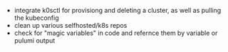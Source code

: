 - integrate k0sctl for provisiong and deleting a cluster, as well as pulling the kubeconfig
- clean up various selfhosted/k8s repos
- check for "magic variables" in code and refernce them by variable or pulumi output
